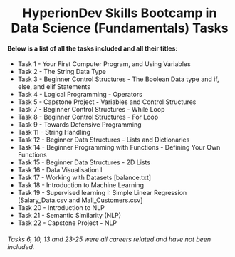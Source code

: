 <h1 align="center">HyperionDev Skills Bootcamp in Data Science (Fundamentals) Tasks</h1>

<h4> Below is a list of all the tasks included and all their titles: </h4>
<ul>
  <li>Task 1 - Your First Computer Program, and Using Variables	</li>
  <li>Task 2 - The String Data Type </li>
  <li>Task 3 - Beginner Control Structures - The Boolean Data type and if, else, and elif Statements </li>
  <li>Task 4 - Logical Programming - Operators </li>
  <li>Task 5 - Capstone Project - Variables and Control Structures	</li>
  <li>Task 7 - Beginner Control Structures - While Loop	</li>
  <li>Task 8 - Beginner Control Structures - For Loop	</li>
  <li>Task 9 - Towards Defensive Programming	</li>
  <li>Task 11 - String Handling	</li>
  <li>Task 12 - Beginner Data Structures - Lists and Dictionaries	</li>
  <li>Task 14 - Beginner Programming with Functions - Defining Your Own Functions	</li>
  <li>Task 15 - Beginner Data Structures - 2D Lists	</li>
  <li>Task 16 - Data Visualisation I	</li>
  <li>Task 17 - Working with Datasets	[balance.txt]</li>
  <li>Task 18 - Introduction to Machine Learning	</li>
  <li>Task 19 - Supervised learning I: Simple Linear Regression	[Salary_Data.csv and Mall_Customers.csv]</li>
  <li>Task 20 - Introduction to NLP	</li>
  <li>Task 21 - Semantic Similarity (NLP)	</li>
  <li>Task 22 - Capstone Project - NLP</li>
</ul>	

<h6>Tasks 6, 10, 13 and 23-25 were all careers related and have not been included. </h6>
